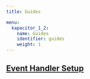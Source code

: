 ```yaml
---
title: Guides

menu:
  kapacitor_1_2:
    name: Guides
    identifier: guides
    weight: 1
---
```


## [Event Handler Setup](/kapacitor/v1.3/guides/event-handler-setup/)
